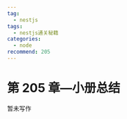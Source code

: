 ```yaml
---
tag:
  - nestjs
tags:
  - nestjs通关秘籍
categories:
  - node
recommend: 205
---
```


# 第 205 章—小册总结

暂未写作
